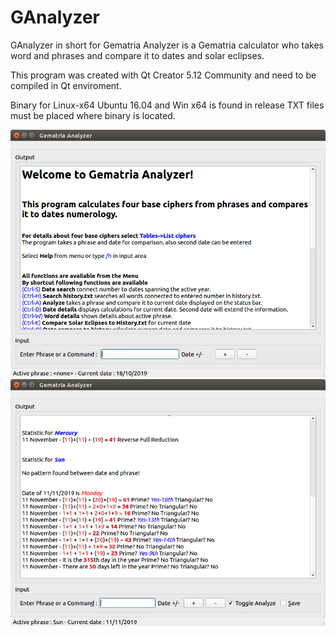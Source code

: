 # GAnalyzer
GAnalyzer in short for Gematria Analyzer is a Gematria calculator who takes word and phrases and compare it to dates and solar eclipses.

This program was created with Qt Creator 5.12 Community and need to be compiled in Qt enviroment.

Binary for Linux-x64 Ubuntu 16.04 and Win x64 is found in release
TXT files must be placed where binary is located.

![Welcome screen](https://github.com/QTinman/GAnalyzer/blob/master/GematriaAnalyzer.png)
![Welcome screen](https://github.com/QTinman/GAnalyzer/blob/master/GematriaAnalyzer2.png)
